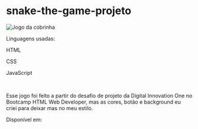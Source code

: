 # snake-the-game-projeto
![Jogo da cobrinha](https://user-images.githubusercontent.com/92611054/177673251-aa3d20cf-2bda-4acc-8472-9085317717d9.png)

<p>Linguagens usadas:</p>
<p>HTML</p>
<p>CSS</p>
<p>JavaScript</p>
<br>
<p>Esse jogo foi feito a partir do desafio de projeto da Digital Innovation One no Bootcamp HTML Web Developer, mas as cores, botão e background eu criei para deixar mas no meu estilo.</p>
<p>Disponível em:</p>
